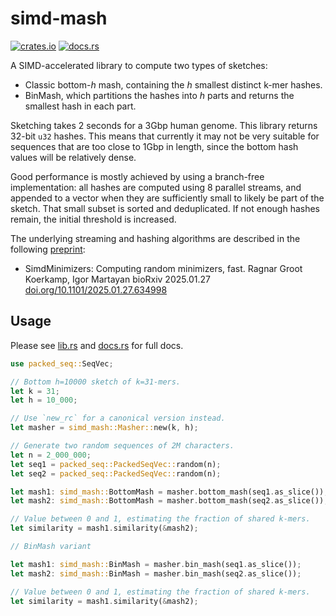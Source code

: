 # simd-mash

[![crates.io](https://img.shields.io/crates/v/simd-mash.svg)](https://crates.io/crates/simd-mash)
[![docs.rs](https://img.shields.io/docsrs/simd-mash.svg)](https://docs.rs/simd-mash)

A SIMD-accelerated library to compute two types of sketches:
- Classic bottom-$h$ mash, containing the $h$ smallest distinct k-mer hashes.
- BinMash, which partitions the hashes into $h$ parts and returns the smallest
  hash in each part.


Sketching takes 2 seconds for a 3Gbp human genome. This library returns 32-bit `u32`
hashes. This means that currently it may not be very suitable for sequences that are
too close to 1Gbp in length, since the bottom hash values will be relatively dense.

Good performance is mostly achieved by using a branch-free implementation: all
hashes are computed using 8 parallel streams, and appended to a vector when they
are sufficiently small to likely be part of the sketch. That small subset
is sorted and deduplicated. If not enough hashes remain, the initial threshold
is increased.

The underlying streaming and hashing algorithms are described in the following [preprint](https://doi.org/10.1101/2025.01.27.634998):

- SimdMinimizers: Computing random minimizers, fast.
  Ragnar Groot Koerkamp, Igor Martayan
  bioRxiv 2025.01.27 [doi.org/10.1101/2025.01.27.634998](https://doi.org/10.1101/2025.01.27.634998)


## Usage
Please see [lib.rs](src/lib.rs) and [docs.rs](https://docs.rs/simd-mash) for
full docs.

```rust
use packed_seq::SeqVec;

// Bottom h=10000 sketch of k=31-mers.
let k = 31;
let h = 10_000;

// Use `new_rc` for a canonical version instead.
let masher = simd_mash::Masher::new(k, h);

// Generate two random sequences of 2M characters.
let n = 2_000_000;
let seq1 = packed_seq::PackedSeqVec::random(n);
let seq2 = packed_seq::PackedSeqVec::random(n);

let mash1: simd_mash::BottomMash = masher.bottom_mash(seq1.as_slice());
let mash2: simd_mash::BottomMash = masher.bottom_mash(seq2.as_slice());

// Value between 0 and 1, estimating the fraction of shared k-mers.
let similarity = mash1.similarity(&mash2);

// BinMash variant

let mash1: simd_mash::BinMash = masher.bin_mash(seq1.as_slice());
let mash2: simd_mash::BinMash = masher.bin_mash(seq2.as_slice());

// Value between 0 and 1, estimating the fraction of shared k-mers.
let similarity = mash1.similarity(&mash2);
```
